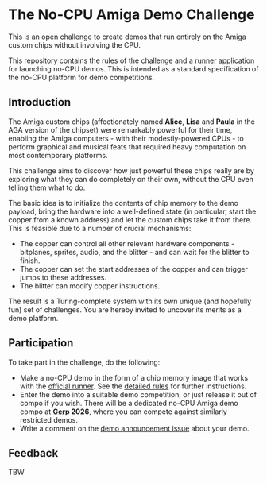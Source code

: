 # The No-CPU Amiga Demo Challenge

This is an open challenge to create demos that run entirely on the Amiga custom chips without involving the CPU.

This repository contains the rules of the challenge and a [runner](runner) application for launching no-CPU demos. This is intended as a standard specification of the no-CPU platform for demo competitions.

## Introduction

The Amiga custom chips (affectionately named **Alice**, **Lisa** and **Paula** in the AGA version of the chipset) were remarkably powerful for their time, enabling the Amiga computers - with their modestly-powered CPUs - to perform graphical and musical feats that required heavy computation on most contemporary platforms.

This challenge aims to discover how just powerful these chips really are by exploring what they can do completely on their own, without the CPU even telling them what to do.

The basic idea is to initialize the contents of chip memory to the demo payload, bring the hardware into a well-defined state (in particular, start the copper from a known address) and let the custom chips take it from there. This is feasible due to a number of crucial mechanisms:

- The copper can control all other relevant hardware components - bitplanes, sprites, audio, and the blitter - and can wait for the blitter to finish.
- The copper can set the start addresses of the copper and can trigger jumps to these addresses.
- The blitter can modify copper instructions.

The result is a Turing-complete system with its own unique (and hopefully fun) set of challenges. You are hereby invited to uncover its merits as a demo platform.

## Participation

To take part in the challenge, do the following:

- Make a no-CPU demo in the form of a chip memory image that works with the [official runner](runner). See the [detailed rules](rules.md) for further instructions.
- Enter the demo into a suitable demo competition, or just release it out of compo if you wish. There will be a dedicated no-CPU Amiga demo compo at **[Gerp](https://gerp.traktor.group/) 2026**, where you can compete against similarly restricted demos.
- Write a comment on the [demo announcement issue](https://github.com/askeksa/NoCpuChallenge/issues/1) about your demo.

## Feedback

TBW
